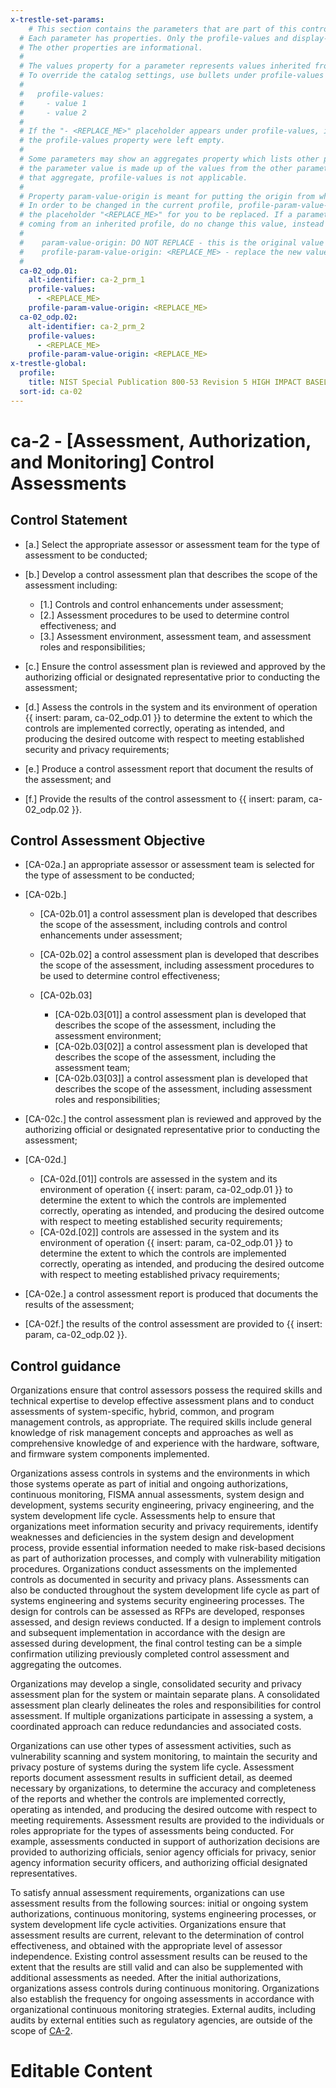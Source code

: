 ```yaml
---
x-trestle-set-params:
    # This section contains the parameters that are part of this control.
  # Each parameter has properties. Only the profile-values and display-name properties are editable.
  # The other properties are informational.
  #
  # The values property for a parameter represents values inherited from the OSCAL catalog.
  # To override the catalog settings, use bullets under profile-values as shown below:
  #
  #   profile-values:
  #     - value 1
  #     - value 2
  #
  # If the "- <REPLACE_ME>" placeholder appears under profile-values, it is the same as if
  # the profile-values property were left empty.
  #
  # Some parameters may show an aggregates property which lists other parameters. This means
  # the parameter value is made up of the values from the other parameters. For parameters
  # that aggregate, profile-values is not applicable.
  #
  # Property param-value-origin is meant for putting the origin from where that parameter comes from.
  # In order to be changed in the current profile, profile-param-value-origin property will be displayed with
  # the placeholder "<REPLACE_ME>" for you to be replaced. If a parameter already has a param-value-origin
  # coming from an inherited profile, do no change this value, instead use profile-param-value-origin as follows:
  #
  #    param-value-origin: DO NOT REPLACE - this is the original value
  #    profile-param-value-origin: <REPLACE_ME> - replace the new value required HERE
  #
  ca-02_odp.01:
    alt-identifier: ca-2_prm_1
    profile-values:
      - <REPLACE_ME>
    profile-param-value-origin: <REPLACE_ME>
  ca-02_odp.02:
    alt-identifier: ca-2_prm_2
    profile-values:
      - <REPLACE_ME>
    profile-param-value-origin: <REPLACE_ME>
x-trestle-global:
  profile:
    title: NIST Special Publication 800-53 Revision 5 HIGH IMPACT BASELINE
  sort-id: ca-02
---
```


# ca-2 - \[Assessment, Authorization, and Monitoring\] Control Assessments

## Control Statement

- \[a.\] Select the appropriate assessor or assessment team for the type of assessment to be conducted;

- \[b.\] Develop a control assessment plan that describes the scope of the assessment including:

  - \[1.\] Controls and control enhancements under assessment;
  - \[2.\] Assessment procedures to be used to determine control effectiveness; and
  - \[3.\] Assessment environment, assessment team, and assessment roles and responsibilities;

- \[c.\] Ensure the control assessment plan is reviewed and approved by the authorizing official or designated representative prior to conducting the assessment;

- \[d.\] Assess the controls in the system and its environment of operation {{ insert: param, ca-02_odp.01 }} to determine the extent to which the controls are implemented correctly, operating as intended, and producing the desired outcome with respect to meeting established security and privacy requirements;

- \[e.\] Produce a control assessment report that document the results of the assessment; and

- \[f.\] Provide the results of the control assessment to {{ insert: param, ca-02_odp.02 }}.

## Control Assessment Objective

- \[CA-02a.\] an appropriate assessor or assessment team is selected for the type of assessment to be conducted;

- \[CA-02b.\]

  - \[CA-02b.01\] a control assessment plan is developed that describes the scope of the assessment, including controls and control enhancements under assessment;
  - \[CA-02b.02\] a control assessment plan is developed that describes the scope of the assessment, including assessment procedures to be used to determine control effectiveness;
  - \[CA-02b.03\]

    - \[CA-02b.03[01]\] a control assessment plan is developed that describes the scope of the assessment, including the assessment environment;
    - \[CA-02b.03[02]\] a control assessment plan is developed that describes the scope of the assessment, including the assessment team;
    - \[CA-02b.03[03]\] a control assessment plan is developed that describes the scope of the assessment, including assessment roles and responsibilities;

- \[CA-02c.\] the control assessment plan is reviewed and approved by the authorizing official or designated representative prior to conducting the assessment;

- \[CA-02d.\]

  - \[CA-02d.[01]\] controls are assessed in the system and its environment of operation {{ insert: param, ca-02_odp.01 }} to determine the extent to which the controls are implemented correctly, operating as intended, and producing the desired outcome with respect to meeting established security requirements;
  - \[CA-02d.[02]\] controls are assessed in the system and its environment of operation {{ insert: param, ca-02_odp.01 }} to determine the extent to which the controls are implemented correctly, operating as intended, and producing the desired outcome with respect to meeting established privacy requirements;

- \[CA-02e.\] a control assessment report is produced that documents the results of the assessment;

- \[CA-02f.\] the results of the control assessment are provided to {{ insert: param, ca-02_odp.02 }}.

## Control guidance

Organizations ensure that control assessors possess the required skills and technical expertise to develop effective assessment plans and to conduct assessments of system-specific, hybrid, common, and program management controls, as appropriate. The required skills include general knowledge of risk management concepts and approaches as well as comprehensive knowledge of and experience with the hardware, software, and firmware system components implemented.

Organizations assess controls in systems and the environments in which those systems operate as part of initial and ongoing authorizations, continuous monitoring, FISMA annual assessments, system design and development, systems security engineering, privacy engineering, and the system development life cycle. Assessments help to ensure that organizations meet information security and privacy requirements, identify weaknesses and deficiencies in the system design and development process, provide essential information needed to make risk-based decisions as part of authorization processes, and comply with vulnerability mitigation procedures. Organizations conduct assessments on the implemented controls as documented in security and privacy plans. Assessments can also be conducted throughout the system development life cycle as part of systems engineering and systems security engineering processes. The design for controls can be assessed as RFPs are developed, responses assessed, and design reviews conducted. If a design to implement controls and subsequent implementation in accordance with the design are assessed during development, the final control testing can be a simple confirmation utilizing previously completed control assessment and aggregating the outcomes.

Organizations may develop a single, consolidated security and privacy assessment plan for the system or maintain separate plans. A consolidated assessment plan clearly delineates the roles and responsibilities for control assessment. If multiple organizations participate in assessing a system, a coordinated approach can reduce redundancies and associated costs.

Organizations can use other types of assessment activities, such as vulnerability scanning and system monitoring, to maintain the security and privacy posture of systems during the system life cycle. Assessment reports document assessment results in sufficient detail, as deemed necessary by organizations, to determine the accuracy and completeness of the reports and whether the controls are implemented correctly, operating as intended, and producing the desired outcome with respect to meeting requirements. Assessment results are provided to the individuals or roles appropriate for the types of assessments being conducted. For example, assessments conducted in support of authorization decisions are provided to authorizing officials, senior agency officials for privacy, senior agency information security officers, and authorizing official designated representatives.

To satisfy annual assessment requirements, organizations can use assessment results from the following sources: initial or ongoing system authorizations, continuous monitoring, systems engineering processes, or system development life cycle activities. Organizations ensure that assessment results are current, relevant to the determination of control effectiveness, and obtained with the appropriate level of assessor independence. Existing control assessment results can be reused to the extent that the results are still valid and can also be supplemented with additional assessments as needed. After the initial authorizations, organizations assess controls during continuous monitoring. Organizations also establish the frequency for ongoing assessments in accordance with organizational continuous monitoring strategies. External audits, including audits by external entities such as regulatory agencies, are outside of the scope of [CA-2](#ca-2).

# Editable Content

<!-- Make additions and edits below -->
<!-- The above represents the contents of the control as received by the profile, prior to additions. -->
<!-- If the profile makes additions to the control, they will appear below. -->
<!-- The above markdown may not be edited but you may edit the content below, and/or introduce new additions to be made by the profile. -->
<!-- If there is a yaml header at the top, parameter values may be edited. Use --set-parameters to incorporate the changes during assembly. -->
<!-- The content here will then replace what is in the profile for this control, after running profile-assemble. -->
<!-- The current profile has no added parts for this control, but you may add new ones here. -->
<!-- Each addition must have a heading either of the form ## Control my_addition_name -->
<!-- or ## Part a. (where the a. refers to one of the control statement labels.) -->
<!-- "## Control" parts are new parts added after the statement part. -->
<!-- "## Part" parts are new parts added into the top-level statement part with that label. -->
<!-- Subparts may be added with nested hash levels of the form ### My Subpart Name -->
<!-- underneath the parent ## Control or ## Part being added -->
<!-- See https://oscal-compass.github.io/compliance-trestle/tutorials/ssp_profile_catalog_authoring/ssp_profile_catalog_authoring for guidance. -->
